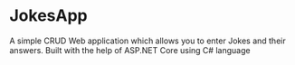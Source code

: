 # JokesApp
A simple CRUD Web application which allows you to enter Jokes and their answers. Built with the help of ASP.NET Core using C# language
